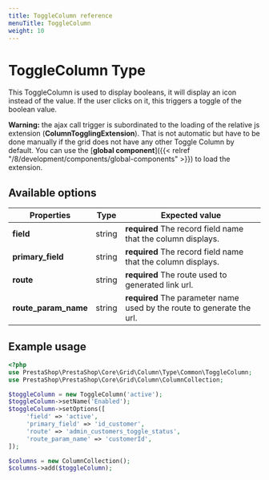 ```yaml
---
title: ToggleColumn reference
menuTitle: ToggleColumn
weight: 10
---
```


# ToggleColumn Type

This ToggleColumn is used to display booleans, it will display an icon instead of the value. If the user clicks on it, this triggers a toggle of the boolean value.

**Warning:** the ajax call trigger is subordinated to the loading of the relative js extension (**ColumnTogglingExtension**). That is not automatic but have to be done manually if the grid does not have any other Toggle Column by default. You can use the [**global component**]({{< relref "/8/development/components/global-components" >}}) to load the extension.

## Available options

| Properties     | Type   | Expected value                                                               |
| -------------- | ------ | ---------------------------------------------------------------------------- |
| **field**      | string | **required** The record field name that the column displays.                 |
| **primary_field**      | string | **required** The record field name that the column displays.         |
| **route** | string | **required** The route used to generated link url.                                |
| **route_param_name** | string | **required** The parameter name used by the route to generate the url. |

## Example usage

```php
<?php
use PrestaShop\PrestaShop\Core\Grid\Column\Type\Common\ToggleColumn;
use PrestaShop\PrestaShop\Core\Grid\Column\ColumnCollection;

$toggleColumn = new ToggleColumn('active');
$toggleColumn->setName('Enabled');
$toggleColumn->setOptions([
     'field' => 'active',
     'primary_field' => 'id_customer',
     'route' => 'admin_customers_toggle_status',
     'route_param_name' => 'customerId',
]);

$columns = new ColumnCollection();
$columns->add($toggleColumn);
```
